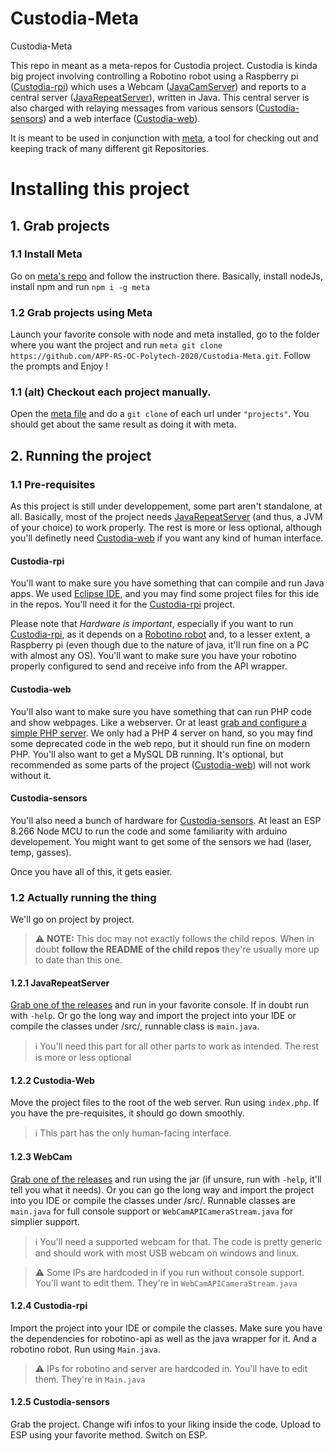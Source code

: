 # Custodia-Meta
Custodia-Meta

This repo in meant as a meta-repos for Custodia project. Custodia is kinda big project involving controlling a Robotino robot using a Raspberry pi ([Custodia-rpi]) which uses a Webcam ([JavaCamServer]) and reports to a central server ([JavaRepeatServer]), written in Java. This central server is also charged with relaying messages from various sensors ([Custodia-sensors]) and a web interface ([Custodia-web]).

It is meant to be used in conjunction with [meta], a tool for checking out and keeping track of many different git Repositories.

[JavaCamServer]:https://github.com/APP-RS-OC-Polytech-2020/JavaCamServer
[Custodia-rpi]:https://github.com/APP-RS-OC-Polytech-2020/custodia-rpi
[JavaRepeatServer]:https://github.com/APP-RS-OC-Polytech-2020/JavaRepeatServer
[Custodia-sensors]:https://github.com/APP-RS-OC-Polytech-2020/custodia-sensors
[Custodia-web]:https://github.com/APP-RS-OC-Polytech-2020/custodia-web
[meta]:https://github.com/mateodelnorte/meta


# Installing this project

## 1. Grab projects
### 1.1 Install Meta

Go on [meta's repo](https://github.com/mateodelnorte/meta) and follow the instruction there. Basically, install nodeJs, install npm and run `npm i -g meta`

### 1.2 Grab projects using Meta

Launch your favorite console with node and meta installed, go to the folder where you want the project and run `meta git clone https://github.com/APP-RS-OC-Polytech-2020/Custodia-Meta.git`. Follow the prompts and Enjoy !

### 1.1 (alt) Checkout each project manually.

Open the [meta file](.meta) and do a `git clone` of each url under `"projects"`. You should get about the same result as doing it with meta.

## 2. Running the project
### 1.1 Pre-requisites
As this project is still under developpement, some part aren't standalone, at all. Basically, most of the project needs [JavaRepeatServer] (and thus, a JVM of your choice) to work properly. The rest is more or less optional, although you'll definetly need [Custodia-web] if you want any kind of human interface.

#### Custodia-rpi
You'll want to make sure you have something that can compile and run Java apps. We used [Eclipse IDE](https://www.eclipse.org/ide/), and you may find some project files for this ide in the repos. You'll need it for the [Custodia-rpi] project.

Please note that *Hardware is important*, especially if you want to run [Custodia-rpi], as it depends on a [Robotino robot][2] and, to a lesser extent, a Raspberry pi (even though due to the nature of java, it'll run fine on a PC with almost any OS). You'll want to make sure you have your robotino properly configured to send and receive info from the API wrapper.

[2]:http://en.wikipedia.org/wiki/Robotino

#### Custodia-web
You'll also want to make sure you have something that can run PHP code and show webpages. Like a webserver. Or at least [grab and configure a simple PHP server][1]. We only had a PHP 4 server on hand, so you may find some deprecated code in the web repo, but it should run fine on modern PHP. You'll also want to get a MySQL DB running. It's optional, but recommended as some parts of the project ([Custodia-web]) will not work without it.

[1]:http://php.net/manual/en/features.commandline.webserver.php

#### Custodia-sensors
You'll also need a bunch of hardware for [Custodia-sensors]. At least an ESP 8.266 Node MCU to run the code and some familiarity with arduino developement. You might want to get some of the sensors we had (laser, temp, gasses).

Once you have all of this, it gets easier.

### 1.2 Actually running the thing
We'll go on project by project.

> :warning: **NOTE:** This doc may not exactly follows the child repos. When in doubt **follow the README of the child repos** they're usually more up to date than this one.

#### 1.2.1 JavaRepeatServer
[Grab one of the releases][JavaRepeatServerReleases] and run in your favorite console. If in doubt run with `-help`.
Or go the long way and import the project into your IDE or compile the classes under /src/, runnable class is `main.java`.

> :information_source: You'll need this part for all other parts to work as intended. The rest is more or less optional

[JavaRepeatServerReleases]:https://github.com/APP-RS-OC-Polytech-2020/JavaRepeatServer/releases

#### 1.2.2 Custodia-Web
Move the project files to the root of the web server. Run using `index.php`. If you have the pre-requisites, it should go down smoothly.

> :information_source: This part has the only human-facing interface.

#### 1.2.3 WebCam
[Grab one of the releases][JavaCamReleases] and run using the jar (if unsure, run with `-help`, it'll tell you what it needs). Or you can go the long way and import the project into you IDE or compile the classes under /src/. Runnable classes are `main.java` for full console support or `WebCamAPICameraStream.java` for simplier support.

[JavaCamReleases]:https://github.com/APP-RS-OC-Polytech-2020/JavaCamServer/releases

> :information_source: You'll need a supported webcam for that. The code is pretty generic and should work with most USB webcam on windows and linux.

> :warning: Some IPs are hardcoded in if you run without console support. You'll want to edit them. They're in `WebCamAPICameraStream.java`

#### 1.2.4 Custodia-rpi
Import the project into your IDE or compile the classes. Make sure you have the dependencies for robotino-api as well as the java wrapper for it. And a robotino robot. Run using `Main.java`.

> :warning: IPs for robotino and server are hardcoded in. You'll have to edit them. They're in `Main.java`

#### 1.2.5 Custodia-sensors
Grab the project. Change wifi infos to your liking inside the code. Upload to ESP using your favorite method. Switch on ESP.
